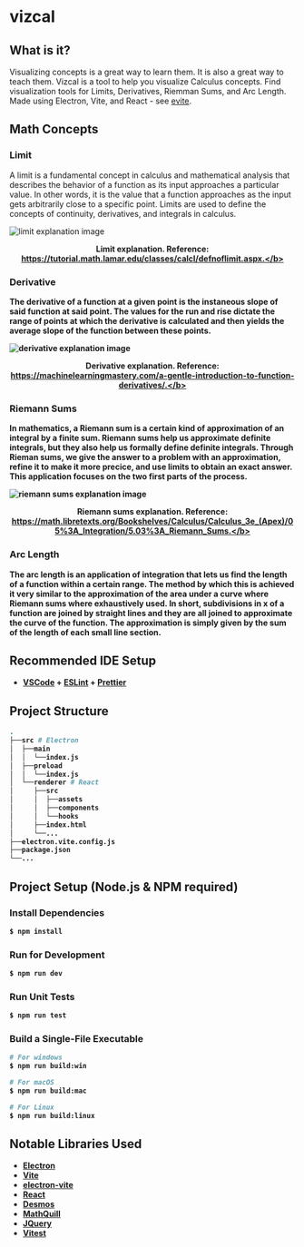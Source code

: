 # vizcal

## What is it?

Visualizing concepts is a great way to learn them. It is also a great way to teach them. Vizcal is a tool to help you visualize Calculus concepts. Find visualization tools for Limits, Derivatives, Riemman Sums, and Arc Length. Made using Electron, Vite, and React - see [evite](https://evite.netlify.app/).

## Math Concepts

### Limit

A limit is a fundamental concept in calculus and mathematical analysis that
describes the behavior of a function as its input approaches a particular value.
In other words, it is the value that a function approaches as the input gets
arbitrarily close to a specific point. Limits are used to define the concepts of
continuity, derivatives, and integrals in calculus.

![limit explanation image](https://tutorial.math.lamar.edu/classes/calcI/DefnOfLimit_Files/image001.png)<figcaption align = "center"><b>Limit explanation. Reference: https://tutorial.math.lamar.edu/classes/calcI/defnoflimit.aspx.</b></figcaption>

### Derivative

The derivative of a function at a given point is the instaneous slope of said
function at said point. The values for the run and rise dictate the range of
points at which the derivative is calculated and then yields the average slope
of the function between these points.

![derivative explanation image](https://cdn.discordapp.com/attachments/1069616366476349482/1106680696195530813/IMG_0556.webp)<figcaption align = "center"><b>Derivative explanation. Reference: https://machinelearningmastery.com/a-gentle-introduction-to-function-derivatives/.</b></figcaption>

### Riemann Sums

In mathematics, a Riemann sum is a certain kind of approximation of an integral
by a finite sum. Riemann sums help us approximate definite integrals, but they
also help us formally define definite integrals. Through Rieman sums, we give the answer to a problem with an approximation, refine it to make it more precice, and use limits to obtain an exact answer. This application focuses on the two first parts of the process.

![riemann sums explanation image](https://i.stack.imgur.com/9hTsL.gif)<figcaption align = "center"><b>Riemann sums explanation. Reference: https://math.libretexts.org/Bookshelves/Calculus/Calculus_3e_(Apex)/05%3A_Integration/5.03%3A_Riemann_Sums.</b></figcaption>

### Arc Length

The arc length is an application of integration that lets us find the length of
a function within a certain range. The method by which this is achieved it very
similar to the approximation of the area under a curve where Riemann sums where
exhaustively used. In short, subdivisions in x of a function are joined by
straight lines and they are all joined to approximate the curve of the function.
The approximation is simply given by the sum of the length of each small line
section.

## Recommended IDE Setup

-   [VSCode](https://code.visualstudio.com/) + [ESLint](https://marketplace.visualstudio.com/items?itemName=dbaeumer.vscode-eslint) + [Prettier](https://marketplace.visualstudio.com/items?itemName=esbenp.prettier-vscode)

## Project Structure

```bash
.
├──src # Electron
│  ├──main
│  │  └──index.js
│  ├──preload
│  │  └──index.js
│  └──renderer # React
│     ├──src
│     │  ├──assets
│     │  ├──components
│     │  └──hooks
│     ├──index.html
│     └──...
├──electron.vite.config.js
├──package.json
└──...
```

## Project Setup (Node.js & NPM required)

### Install Dependencies

```bash
$ npm install
```

### Run for Development

```bash
$ npm run dev
```

### Run Unit Tests

```bash
$ npm run test
```

### Build a Single-File Executable

```bash
# For windows
$ npm run build:win

# For macOS
$ npm run build:mac

# For Linux
$ npm run build:linux
```

## Notable Libraries Used

-   [Electron](https://www.electronjs.org/)
-   [Vite](https://vitejs.dev/)
-   [electron-vite](https://evite.netlify.app/)
-   [React](https://reactjs.org/)
-   [Desmos](https://www.desmos.com/)
-   [MathQuill](http://mathquill.com/)
-   [JQuery](https://jquery.com/)
-   [Vitest](https://vitest.dev/)
